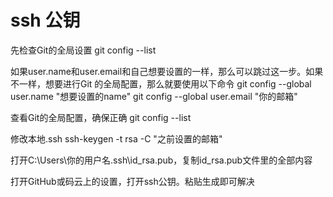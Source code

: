 # ssh 公钥
先检查Git的全局设置
git config --list

如果user.name和user.email和自己想要设置的一样，那么可以跳过这一步。如果不一样，想要进行Git 的全局配置，那么就要使用以下命令
git config --global user.name "想要设置的name"
git config --global user.email "你的邮箱"

查看Git的全局配置，确保正确
git config --list

修改本地.ssh
ssh-keygen -t rsa -C "之前设置的邮箱"

打开C:\Users\你的用户名\.ssh\id_rsa.pub，复制id_rsa.pub文件里的全部内容

打开GitHub或码云上的设置，打开ssh公钥。粘贴生成即可解决